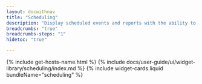 ```yaml
---
layout: docwithnav
title: "Scheduling"
description: "Display scheduled events and reports with the ability to manage them."
breadcrumbs: "true"
breadcrumbs-steps: "1"
hidetoc: "true"

---
```

{% include get-hosts-name.html %}
{% include docs/user-guide/ui/widget-library/scheduling/index.md %}
{% include widget-cards.liquid bundleName="scheduling" %}
